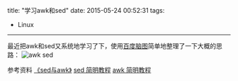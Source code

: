 title: "学习awk和sed"
date: 2015-05-24 00:52:31
tags:
  - Linux
---

最近把awk和sed又系统地学习了下，使用[百度脑图](http://naotu.baidu.com/)简单地整理了一下大概的思路：
![awk sed](https://cloud.githubusercontent.com/assets/1736354/7785009/0d604ea2-01af-11e5-8fdc-b658a02e76bc.png)

参考资料
[《sed与awk》](http://book.douban.com/subject/1236944/)
[sed 简明教程](http://coolshell.cn/articles/9104.html)
[awk 简明教程](http://coolshell.cn/articles/9070.html)
